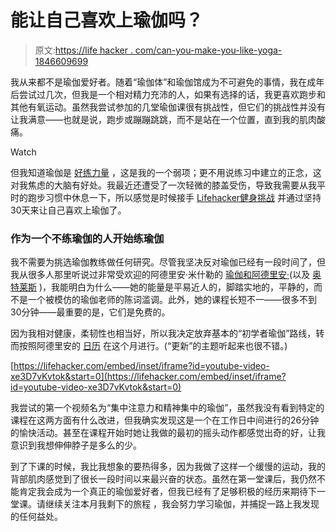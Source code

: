 # 能让自己喜欢上瑜伽吗？

> 原文:[https://life hacker . com/can-you-make-you-like-yoga-1846609699](https://lifehacker.com/can-you-make-yourself-like-yoga-1846609699)

我从来都不是瑜伽爱好者。随着“瑜伽体”和瑜伽馆成为不可避免的事情，我在成年后尝试过几次，但我是一个相对精力充沛的人，如果有选择的话，我更喜欢跑步和其他有氧运动。虽然我尝试参加的几堂瑜伽课很有挑战性，但它们的挑战性并没有让我满意——也就是说，跑步或蹦蹦跳跳，而不是站在一个位置，直到我的肌肉酸痛。

Watch

但我知道瑜伽是 [好练力量](https://www.webmd.com/fitness-exercise/a-z/yoga-workouts#:~:text=And%20even%20though%20yoga%20is,back%2C%20legs%2C%20and%20core.) ，这是我的一个弱项；更不用说练习中建立的正念，这对我焦虑的大脑有好处。我最近还遭受了一次轻微的膝盖受伤，导致我需要从我平时的跑步习惯中休息一下，所以感觉是时候接手 [Lifehacker健身挑战](https://lifehacker.com/c/lifehacker-fitness-challenge?startIndex=40) 并通过坚持30天来让自己喜欢上瑜伽了。

### 作为一个不练瑜伽的人开始练瑜伽

我不需要为挑选瑜伽教练做任何研究。尽管我坚决反对瑜伽已经有一段时间了，但我从很多人那里听说过非常受欢迎的阿德里安·米什勒的 [瑜伽和阿德里安·](https://yogawithadriene.com/)(以及 [奥特莱斯](https://www.nytimes.com/2020/11/25/magazine/yoga-adriene-mishler.html) )，我能明白为什么——她的能量是平易近人的，脚踏实地的，平静的，而不是一个被模仿的瑜伽老师的陈词滥调。此外，她的课程长短不一——很多不到30分钟——最重要的是，它们是免费的。

因为我相对健康，柔韧性也相当好，所以我决定放弃基本的“初学者瑜伽”路线，转而按照阿德里安的 [日历](https://yogawithadriene.com/calendar/) 在这个月进行。(“更新”的主题听起来也很不错。)

 [https://lifehacker.com/embed/inset/iframe?id=youtube-video-xe3D7vKvtok&start=0](https://lifehacker.com/embed/inset/iframe?id=youtube-video-xe3D7vKvtok&start=0) 

我尝试的第一个视频名为“集中注意力和精神集中的瑜伽”，虽然我没有看到特定的课程在这两方面有什么改进，但我确实发现这是一个在工作日中间进行的26分钟的愉快活动。甚至在课程开始时她让我做的最初的摇头动作都感觉出奇的好，让我意识到我想伸伸脖子是多么的少。

到了下课的时候，我比我想象的要热得多，因为我做了这样一个缓慢的运动，我的背部肌肉感觉到了很长一段时间以来最兴奋的状态。虽然在第一堂课后，我仍然不能肯定我会成为一个真正的瑜伽爱好者，但我已经有了足够积极的经历来期待下一堂课。请继续关注本月我剩下的旅程 ，我会努力学习瑜伽，并捕捉一路上我发现的任何益处。